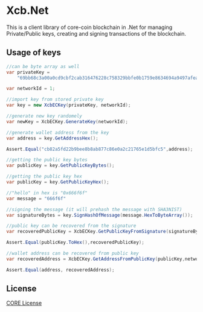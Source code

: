 # Xcb.Net

This is a client library of core-coin blockchain in .Net for managing Private/Public keys, creating and signing transactions of the blockchain.

## Usage of keys

```C#
//can be byte array as well
var privateKey =
    "69bb68c3a00a0cd9cbf2cab316476228c758329bbfe0b1759e8634694a9497afea05bcbf24e2aa0627eac4240484bb71de646a9296872a3c0e";

var networkId = 1;

//import key from stored private key
var key = new XcbECKey(privateKey, networkId);

//generate new key randomely
var newKey = XcbECKey.GenerateKey(networkId);

//generate wallet address from the key
var address = key.GetAddressHex();

Assert.Equal("cb82a5fd22b9bee8b8ab877c86e0a2c21765e1d5bfc5",address);

//getting the public key bytes
var publicKey = key.GetPublicKeyBytes();

//getting the public key hex
var publicKey = key.GetPublicKeyHex();

//"hello" in hex is "0x666f6f"
var message = "666f6f"

//signing the message (it will prehash the message with SHA3NIST)
var signatureBytes = key.SignHashOfMessage(message.HexToByteArray());

//public key can be recovered from the signature
var recoveredPublicKey = XcbECKey.GetPublicKeyFromSignature(signatureBytes).ToHex();

Assert.Equal(publicKey.ToHex(),recoveredPublicKey);

//wallet address can be recovered from public key
var recoveredAddress = XcbECKey.GetAddressFromPublicKey(publicKey,networkId);

Assert.Equal(address, recoveredAddress);

```

## License

[CORE License](LICENSE)
